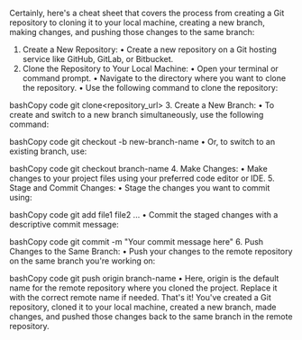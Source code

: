 Certainly, here's a cheat sheet that covers the process from creating a Git repository to cloning it to your local machine, creating a new branch, making changes, and pushing those changes to the same branch:
1. Create a New Repository:
• Create a new repository on a Git hosting service like GitHub, GitLab, or Bitbucket.
2. Clone the Repository to Your Local Machine:
• Open your terminal or command prompt.
• Navigate to the directory where you want to clone the repository.
• Use the following command to clone the repository:

bashCopy code
git clone<repository_url> 
3. Create a New Branch:
• To create and switch to a new branch simultaneously, use the following command:

bashCopy code
git checkout -b new-branch-name 
• Or, to switch to an existing branch, use:

bashCopy code
git checkout branch-name 
4. Make Changes:
• Make changes to your project files using your preferred code editor or IDE.
5. Stage and Commit Changes:
• Stage the changes you want to commit using:

bashCopy code
git add file1 file2 ... 
• Commit the staged changes with a descriptive commit message:

bashCopy code
git commit -m "Your commit message here"
6. Push Changes to the Same Branch:
• Push your changes to the remote repository on the same branch you're working on:

bashCopy code
git push origin branch-name 
• Here, origin is the default name for the remote repository where you cloned the project. Replace it with the correct remote name if needed.
That's it! You've created a Git repository, cloned it to your local machine, created a new branch, made changes, and pushed those changes back to the same branch in the remote repository.

